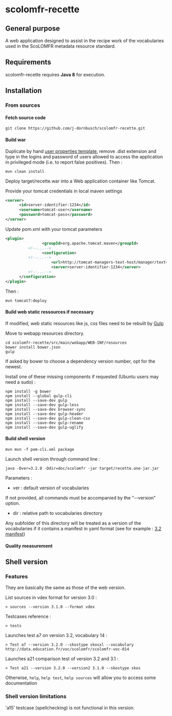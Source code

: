 # scolomfr-recette

## General purpose

A web application designed to assist in the recipe work of the vocabularies used in the ScoLOMFR metadata resource standard.

## Requirements

scolomfr-recette requires **Java 8** for execution. 

## Installation

### From sources

#### Fetch source code

```shell
git clone https://github.com/j-dornbusch/scolomfr-recette.git
```
#### Build war

Duplicate by hand [user properties template](src/main/resources/user.properties.dist), remove .dist extension and type in the logins and password of users allowed to access the application in privileged mode (i.e. to report false positives). 
Then :

```shell
mvn clean install
```

Deploy target/recette.war into a Web application container like Tomcat.

Provide your tomcat credentials in local maven settings

```xml
<server>
      <id>server-identifier-1234</id>
      <username>tomcat-user</username>
      <password>tomcat-pass</password>
</server>
```
Update pom.xml with your tomcat parameters

```xml
<plugin>
				<groupId>org.apache.tomcat.maven</groupId>
          <!--...-->
				<configuration>
          <!--...-->
					<url>http://tomcat-managers-text-host/manager/text</url>
					<server>server-identifier-1234</server>
          <!--...-->
      </configuration>
</plugin>
```

Then :

```shell
mvn tomcat7:deploy
```

#### Build web static ressources if necessary

If modified, web static resources like js, css files need to be rebuilt by [Gulp](http://gulpjs.com/)

Move to webapp resources directory.

```shell
cd scolomfr-recette/src/main/webapp/WEB-INF/resources
bower install bower.json
gulp
```
If asked by bower to choose a dependency version number, opt for the newest.

Install one of these missing components if requested (Ubuntu users may need a sudo) :

```shell
npm install -g bower 
npm install --global gulp-cli
npm install --save-dev gulp
npm install --save-dev gulp-less
npm install --save-dev browser-sync
npm install --save-dev gulp-header
npm install --save-dev gulp-clean-css
npm install --save-dev gulp-rename
npm install --save-dev gulp-uglify
```

#### Build shell version

```shell
mvn mvn -f pom-cli.xml package
```

Launch shell version through command line :

```shell
java -Dver=3.2.0 -Ddir=doc/scolomfr -jar target/recette.one-jar.jar
```
Parameters :
* ver : default version of vocabularies

If not provided, all commands must be accompanied by the "--version" option.

* dir : relative path to vocabularies directory

Any subfolder of this directory will be treated as a version of the vocabularies if it contains a manifest in yaml format (see for example : [3.2 manifest](doc/scolomfr/scolomfr-v-3-2-0/manifest.yml))

#### Quality measurement



## Shell version

### Features

They are basically the same as those of the web version.

List sources in vdex format for version 3.0 :

```shell
> sources --version 3.1.0 --format vdex
```
Testcases reference :

```shell
> tests
```
Launches test a7 on version 3.2, vocabulary 14 :

```shell
> Test a7 --version 3.2.0 --skostype skosxl --vocabulary http://data.education.fr/voc/scolomfr/scolomfr-voc-014
```
Launches a21 comparison test of version 3.2 and 3.1 :

```shell
> Test a21 --version 3.2.0 --version2 3.1.0 --skostype skos
```

Otherwise, ```help```, ```help test```, ```help sources``` will allow you to access some documentation

### Shell version limitations

'a15' testcase (spellchecking) is not functional in this version.

